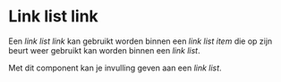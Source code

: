 # Link list link

Een _link list link_ kan gebruikt worden binnen een _link list item_ die op zijn beurt weer gebruikt kan worden binnen een _link list_.

Met dit component kan je invulling geven aan een _link list_.
